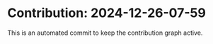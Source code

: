 # Contribution: 2024-12-26-07-59
This is an automated commit to keep the contribution graph active.

